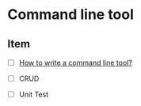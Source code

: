 # Command line tool

## Item

* [ ] [How to write a command line tool?](https://gobyexample.com/command-line-arguments)
* [ ] CRUD
* [ ] Unit Test

